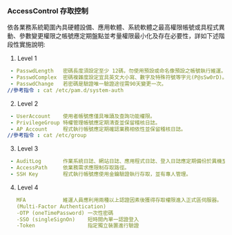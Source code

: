### AccessControl 存取控制
依各業務系統範圍內具硬體設備、應用軟體、系統軟體之最高權限帳號或具程式異動、參數變更權限之帳號應定期盤點並考量權限最小化及存在必要性，詳如下述階段性實施說明:

1. Level 1
```yaml
 - PasswdLength   密碼長度須設定至少 12碼，勿使用預設或命名像預設之帳號執行維運。
 - PasswdComplex  密碼複雜度設定宜具英文大小寫、數字及特殊符號等字元(P@sSw0rD)。
 - PasswdChange   若密碼是驗證唯一驗證途徑需90天變更一次。
//參考指令 : cat /etc/pam.d/system-auth
```
2. Level 2
```yaml
 - UserAccount    使用者帳號應僅具唯讀及查詢功能權限。
 - PrivilegeGroup 特權管理帳號應定期清查並保留稽核日誌。
 - AP Account     程式執行帳號應定期確認業務相依性並保留稽核日誌。
//參考指令 : cat /etc/group
```
3. Level 3
```yaml
 - AuditLog       作業系統日誌、網站日誌、應用程式日誌、登入日誌應定期備份於異機至少留存 6個月以上紀錄。    
 - AccessPath     依業務需求應限制存取路徑。
 - SSH Key        程式執行帳號應使用金鑰驗證執行存取，並有專人管理。
```
4. Level 4
```yaml
   MFA            維運人員應利用兩種以上認證因素後獲得存取權限進入正式區伺服器。
   (Multi-Factor Authentication) 
   -OTP (oneTimePassword) 一次性密碼
   -SSO (singleSignOn)    短時間內單一認證登入
   -Token                 指定獨立裝置進行驗證
```
